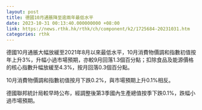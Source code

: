 ```yaml
---
layout: post
title: 德國10月通脹降至逾兩年最低水平
date: 2023-10-31 00:13:40.000000000 +08:00
link: https://news.rthk.hk/rthk/ch/component/k2/1725684-20231031.htm
categories: rthk
---
```


德國10月通脹大幅放緩至2021年8月以來最低水平，10月消費物價調和指數初值按年上升3%，升幅小過市場預期，亦較9月回落1.3個百分點；扣除食品及能源價格的核心指數升幅放緩至4.3%，按月回落0.3個百分點。

10月消費物價調和指數初值按月下跌0.2%，與市場預期上升0.1%相反。

德國聯邦統計局較早時公布，經調整後第3季國內生產總值按季下跌0.1%，跌幅小過市場預期。

